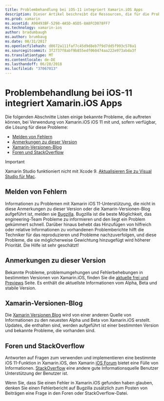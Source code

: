 ```yaml
---
title: Problembehandlung bei iOS-11 integriert Xamarin.iOS Apps
description: Dieser Artikel beschreibt die Ressourcen, die für die Problembehandlung beim Entwickeln von Xamarin.iOS Anwendungen verwendet werden können. Es wird erläutert, Fehlerberichte, Versionshinweise, im Blog Xamarin-Versionen und Optionen zu unterstützen.
ms.prod: xamarin
ms.assetid: A90493BF-5298-4A5D-A5D5-8A8FCD078FF7
ms.technology: xamarin-ios
author: bradumbaugh
ms.author: brumbaug
ms.date: 08/31/2017
ms.openlocfilehash: d8672a111faf7c45d9d8eb7f9d7dd5f993c578a1
ms.sourcegitcommit: 3f2737f8abf9b855edf060474aa222e973abda3f
ms.translationtype: MT
ms.contentlocale: de-DE
ms.lasthandoff: 06/28/2018
ms.locfileid: "37067013"
---
```

# <a name="troubleshooting-ios-11-apps-built-with-xamarinios"></a>Problembehandlung bei iOS-11 integriert Xamarin.iOS Apps

Die folgenden Abschnitte Listen einige bekannte Probleme, die auftreten können, bei Verwendung von Xamarin.iOS iOS 11 mit und, sofern verfügbar, die Lösung für diese Probleme:

- [Melden von Fehlern](#Reporting-Bugs)
- [Anmerkungen zu dieser Version](#Release-Notes)
- [Xamarin-Versionen-Blog](#Xamarin-Releases-Blog)
- [Foren und StackOverflow](#Forums-and-StackOverflow)

> [!IMPORTANT]
> Xamarin Studio funktioniert nicht mit Xcode 9.
> [Aktualisieren Sie zu Visual Studio für Mac](https://visualstudio.microsoft.com/vs/).

<a name="Reporting-Bugs" />

## <a name="reporting-bugs"></a>Melden von Fehlern

Informationen zu Problemen mit Xamarin iOS 11-Unterstützung, die nicht in diese Anmerkungen zu dieser Version oder die Xamarin-Versionen-Blog aufgeführt ist, melden sie [Bugzilla](https://bugzilla.xamarin.com/enter_bug.cgi?product=iOS). Bugzilla ist die beste Möglichkeit, das engineering-Team Probleme zu informieren und den liegt ein Problem gekümmert schnell. Darüber hinaus behebt das Hinzufügen von hilfreich oder relative Informationen zu vorhandenen Problemberichte hilft die Techniker für das reproduzieren und Probleme nachzuverfolgen, und diese Probleme, die sie möglicherweise Gewichtung hinzugefügt wird höherer Priorität. Die Hilfe ist sehr geschätzt!

<a name="Release-Notes" />

## <a name="release-notes"></a>Anmerkungen zu dieser Version

Bekannte Probleme, problemumgehungen und Fehlerbehebungen in bestimmten Versionen von Xamarin.iOS, finden Sie die [aktuelle frei und Previews](https://developer.xamarin.com/releases/current/) Seite. Es enthält die aktuellste Informationen vom Alpha, Beta und stabile Version.

<a name="Xamarin-Releases-Blog" />

## <a name="xamarin-releases-blog"></a>Xamarin-Versionen-Blog

Die [Xamarin Versionen Blog](https://releases.xamarin.com/) wird von einer anderen Quelle von Informationen zu den neuesten Alpha und Beta von Xamarin.iOS erstellt. Updates, die enthalten sind, werden aufgeführt ist einer bestimmten Version und bekannte Probleme, die vorhanden sind.

<a name="Forums-and-StackOverflow" />

## <a name="forums-and-stackoverflow"></a>Foren und StackOverflow

Antworten auf Fragen zum verwenden und implementieren eine bestimmte iOS 11-Funktion in Xamarin.iOS, den Xamarin [iOS Forum](http://forums.xamarin.com/categories/ios) bietet eine Fülle von Informationen. [StackOverflow](http://stackoverflow.com/search?tab=newest&q=xamarin) eine andere gute Informationsquelle Benutzer Unterstützung der Benutzer ist.

Wenn Sie, dass Sie einen Fehler in Xamarin.iOS gefunden haben glauben, denken Sie einen Fehlerbericht auf Bugzilla zusätzlich zum Posten von Beiträgen eine Frage in den Foren oder StackOverflow-Datei.
